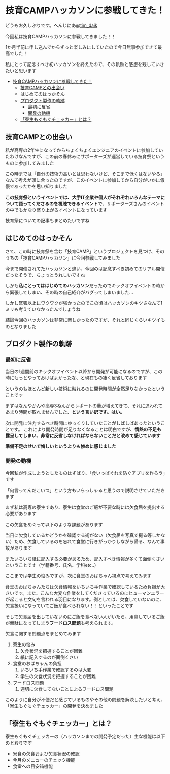 # 技育CAMPハッカソンに参戦してきた！

どうもお久しぶりです。へんじにあ[@tim_daik](https://twitter.com/tim_daik)

今回私は技育CAMPハッカソンに参戦してきました！！

1か月半前に申し込んでからずっと楽しみにしていたので今日無事参加できて最高でした！

私にとって記念すべき初ハッカソンを終えたので、その軌跡と感想を残していきたいと思います

- [技育CAMPハッカソンに参戦してきた！](#技育campハッカソンに参戦してきた)
  - [技育CAMPとの出会い](#技育campとの出会い)
  - [はじめてのはっかそん](#はじめてのはっかそん)
  - [プロダクト製作の軌跡](#プロダクト製作の軌跡)
    - [最初に反省](#最初に反省)
    - [開発の動機](#開発の動機)
  - [「寮生もぐもぐチェッカー」とは？](#寮生もぐもぐチェッカーとは)


## 技育CAMPとの出会い

私が高専の2年生になってからちょくちょくエンジニアのイベントに参加していたわけなんですが、この前の春休みにサポーターズが運営している技育祭というものに参加してみました

この時までは「自分の技術力高いとは思わないけど、そこまで低くはないやろ」なんて考えが頭に合ったのですが、このイベントに参加してから自分がいかに傲慢であったかを思い知りました

**この技育祭というイベントでは、大手IT企業や個人がそれぞれいろんなテーマについて語ってくださるのを視聴できるイベント**で、サポーターズさんのイベントの中でもかなり盛り上がるイベントになっています

技育祭についての記事もまとめたいですね

## はじめてのはっかそん

さて、この時に技育祭を含む「技育CAMP」というプロジェクトを見つけ、そのうちの「技育CAMPハッカソン」に今回参戦してみました

今まで開催されてたハッカソンと違い、今回のは記念すべき初めてのリアル開催だったそうで、ちょっとうれしいですね

しかも**私にとってははじめてのハッカソン**だったのでキックオフイベントの時から緊張してしまい、その時の自己紹介がバグってしまいました…

しかし緊張以上にワクワクが強かったのでこの頃はハッカソンのキツさなんて1ミリも考えていなかったんでしょうね

結論今回のハッカソンは非常に楽しかったのですが、それと同じくらいキツイものとなりました

## プロダクト製作の軌跡

### 最初に反省

当日の1週間前のキックオフイベント以降から開発が可能になるのですが、この時にもっとやっておけばよかったな、と現在もの凄く反省しております

というのもほとんど新しい技術に触れるのに開発時間が全然足りなかったということです

まずはなんやかんや高専3ねんからレポートの量が増えてきて、それに追われてあまり時間が取れませんでした、**という言い訳です。はい。**

次に開発に注力するべき時間にゆっくりしていたことがしばしばあったということです。
これにより開発時間が足りなくなることは明白ですが、**情熱の不足も露呈してしまい、非常に反省しなければならないことだと改めて感じています**

**準備不足のせいで悔しいというよりも惨めに感じました**

### 開発の動機

今回私が作成しようとしたものはずばり、「食いっぱぐれを防ぐアプリを作ろう」です

「何言ってんだこいつ」という方もいらっしゃると思うので説明させていただきます

まず私は高専の寮生であり、寮生は食堂のご飯が不要な時には欠食届を提出する必要があります

この欠食をめぐって以下のような課題があります

当日に欠食しているかどうかを確認する術がない（欠食届を写真で撮る等しかない）ため、欠食しているのを忘れて食堂に行きがっかりしながら帰る、なんて事故があります

またいちいち紙に記入する必要があるため、記入すべき情報が多くて面倒くさいということです（学籍番号、氏名、学科etc..）

ここまでは学生の悩みですが、次に食堂のおばちゃん視点で考えてみます

食堂のおばちゃんたちは欠食情報をいちいち手作業で確認しているため負担が大きいです。また、こんな大変な作業をしてくださっているのにヒューマンエラーが起こると文句を言われる羽目になります。例としては、欠食していないのに、欠食扱いになっていてご飯が食べられない！！といったことです

そして欠食届を出していないのにご飯を食べない人がいたら、用意しているご飯が無駄になってしまう**フードロス問題**も考えられます。

欠食に関する問題点をまとめてみます

1. 寮生の悩み
   1. 欠食状況を把握することが困難
   2. 紙に記入するのが面倒くさい
2. 食堂のおばちゃんの負担
   1. いちいち手作業で確認するのは大変
   2. 学生の欠食状況を把握することが困難
3. フードロス問題
   1. 適切に欠食してないことによるフードロス問題

このように自分が不便だと感じているものやその他の問題を解決したいと考え、「寮生もぐもぐチェッカー」の開発を決めました

## 「寮生もぐもぐチェッカー」とは？

寮生もぐもぐチェッカーの（ハッカソンまでの開発予定だった）主な機能は以下のとおりです

- 寮食の欠食および欠食状況の確認
- 今月のメニューのチェック機能
- 食堂への目安箱機能

